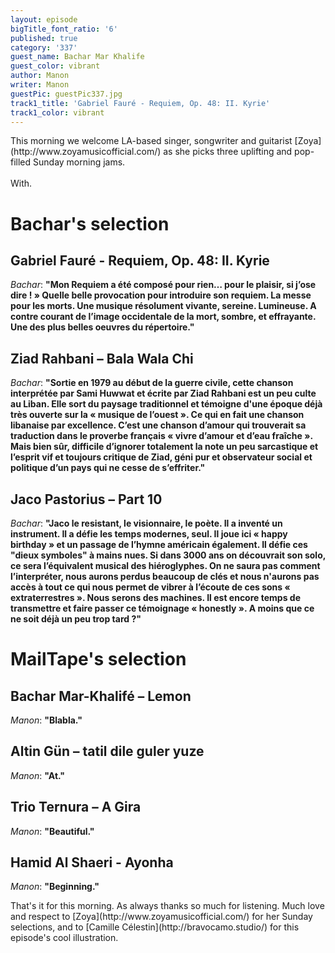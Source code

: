 ```yaml
---
layout: episode
bigTitle_font_ratio: '6'
published: true
category: '337'
guest_name: Bachar Mar Khalife
guest_color: vibrant
author: Manon
writer: Manon
guestPic: guestPic337.jpg
track1_title: 'Gabriel Fauré - Requiem, Op. 48: II. Kyrie'
track1_color: vibrant
---
```

<p id="introduction">This morning we welcome LA-based singer, songwriter and guitarist [Zoya](http://www.zoyamusicofficial.com/) as she picks three uplifting and pop-filled Sunday morning jams.
<br><br>
With.</p>


# Bachar's selection

## Gabriel Fauré - Requiem, Op. 48: II. Kyrie
_Bachar_: **"**Mon Requiem a été composé pour rien… pour le plaisir, si j’ose dire ! » Quelle belle provocation pour introduire son requiem. La messe pour les morts. Une musique résolument vivante, sereine. Lumineuse. A contre courant de l’image occidentale de la mort, sombre, et effrayante. Une des plus belles oeuvres du répertoire.**"**

## Ziad Rahbani – Bala Wala Chi
_Bachar_: **"**Sortie en 1979 au début de la guerre civile, cette chanson interprétée par Sami Huwwat et écrite par Ziad Rahbani est un peu culte au Liban. Elle sort du paysage traditionnel et témoigne d'une époque déjà très ouverte sur la « musique de l’ouest ». Ce qui en fait une chanson libanaise par excellence. C’est une chanson d’amour qui trouverait sa traduction dans le proverbe français « vivre d’amour et d’eau fraîche ». Mais bien sûr, difficile d’ignorer totalement la note un peu sarcastique et l’esprit vif et toujours critique de Ziad, géni pur et observateur social et politique d’un pays qui ne cesse de s’effriter.**"**

## Jaco Pastorius – Part 10
_Bachar_: **"**Jaco le resistant, le visionnaire, le poète. Il a inventé un instrument. Il a défie les temps modernes, seul. Il joue ici « happy birthday » et un passage de l’hymne américain également. Il défie ces "dieux symboles" à mains nues. Si dans 3000 ans on découvrait son solo, ce sera l’équivalent musical des hiéroglyphes. On ne saura pas comment l’interpréter, nous aurons perdus beaucoup de clés et nous n'aurons pas accès à tout ce qui nous permet de vibrer à l’écoute de ces sons « extraterrestres ». Nous serons des machines. Il est encore temps de transmettre et faire passer ce témoignage « honestly ». A moins que ce ne soit déjà un peu trop tard ?**"**


# MailTape's selection

## Bachar Mar-Khalifé – Lemon
_Manon_: **"**Blabla.**"**

## Altin Gün – tatil dile guler yuze
_Manon_: **"**At.**"**

## Trio Ternura – A Gira
_Manon_: **"**Beautiful.**"**

## Hamid Al Shaeri - Ayonha
_Manon_: **"**Beginning.**"**


<p id="outroduction">That's it for this morning. As always thanks so much for listening. Much love and respect to [Zoya](http://www.zoyamusicofficial.com/) for her Sunday selections, and to [Camille Célestin](http://bravocamo.studio/) for this episode's cool illustration.</p>
